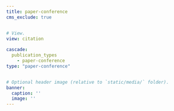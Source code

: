 ```yaml
---
title: paper-conference
cms_exclude: true


# View.
view: citation
  
cascade:
  publication_types
    - paper-conference
type: "paper-conference"


# Optional header image (relative to `static/media/` folder).
banner:
  caption: ''
  image: ''
---
```

